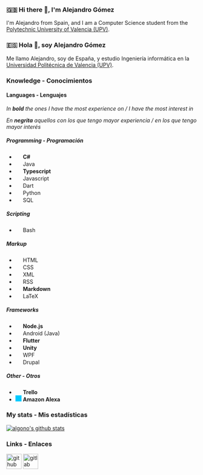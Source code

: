 ### :uk: Hi there 👋, I'm Alejandro Gómez
I'm Alejandro from Spain, and I am a Computer Science student from the [Polytechnic University of Valencia (UPV)](https://www.upv.es).

### :es: Hola 👋, soy Alejandro Gómez
Me llamo Alejandro, soy de España, y estudio Ingeniería informática en la [Universidad Politécnica de Valencia (UPV)](https://www.upv.es).

### Knowledge - Conocimientos
#### Languages - Lenguajes
*In **bold** the ones I have the most experience on / I have the most interest in*

*En **negrita** aquellos con los que tengo mayor experiencia / en los que tengo mayor interés*

##### Programming - Programación
- <img height="16" width="16" src="https://cdn.jsdelivr.net/npm/simple-icons@v3/icons/csharp.svg" /> **C\#**
- <img height="16" width="16" src="https://cdn.jsdelivr.net/npm/simple-icons@v3/icons/java.svg" /> Java
- <img height="16" width="16" src="https://cdn.jsdelivr.net/npm/simple-icons@v3/icons/typescript.svg" /> **Typescript**
- <img height="16" width="16" src="https://cdn.jsdelivr.net/npm/simple-icons@v3/icons/javascript.svg" /> Javascript
- <img height="16" width="16" src="https://cdn.jsdelivr.net/npm/simple-icons@v3/icons/dart.svg" /> Dart
- <img height="16" width="16" src="https://cdn.jsdelivr.net/npm/simple-icons@v3/icons/python.svg" /> Python
- <img height="16" width="16" src="https://cdn.jsdelivr.net/npm/simple-icons@v3/icons/mysql.svg" /> SQL

##### Scripting
- <img height="16" width="16" src="https://cdn.jsdelivr.net/npm/simple-icons@v3/icons/gnubash.svg" /> Bash

##### Markup
- <img height="16" width="16" src="https://cdn.jsdelivr.net/npm/simple-icons@v3/icons/html5.svg" /> HTML
- <img height="16" width="16" src="https://cdn.jsdelivr.net/npm/simple-icons@v3/icons/css3.svg" /> CSS
- <img height="16" width="16" src="https://cdn.jsdelivr.net/npm/simple-icons@v3/icons/w3c.svg" /> XML
- <img height="16" width="16" src="https://cdn.jsdelivr.net/npm/simple-icons@v3/icons/rss.svg" /> RSS
- <img height="16" width="16" src="https://cdn.jsdelivr.net/npm/simple-icons@v3/icons/markdown.svg" /> **Markdown**
- <img height="16" width="16" src="https://cdn.jsdelivr.net/npm/simple-icons@v3/icons/latex.svg" /> LaTeX

##### Frameworks
- <img height="16" width="16" src="https://cdn.jsdelivr.net/npm/simple-icons@v3/icons/node-dot-js.svg" /> **Node.js**
- <img height="16" width="16" src="https://cdn.jsdelivr.net/npm/simple-icons@v3/icons/android.svg" /> Android (Java)
- <img height="16" width="16" src="https://cdn.jsdelivr.net/npm/simple-icons@v3/icons/flutter.svg" /> **Flutter**
- <img height="16" width="16" src="https://cdn.jsdelivr.net/npm/simple-icons@v3/icons/unity.svg" /> **Unity**
- <img height="16" width="16" src="https://cdn.jsdelivr.net/npm/simple-icons@v3/icons/windows.svg" /> WPF
- <img height="16" width="16" src="https://cdn.jsdelivr.net/npm/simple-icons@v3/icons/drupal.svg" /> Drupal

##### Other - Otros
- <img height="16" width="16" src="https://cdn.jsdelivr.net/npm/simple-icons@v3/icons/trello.svg" /> **Trello**
- <img height="16" width="16" src="https://cdn.jsdelivr.net/npm/simple-icons@v3/icons/amazonalexa.svg" style="background-color:#00CAFF;" /> **Amazon Alexa**

### My stats - Mis estadísticas
[![algono's github stats](https://github-readme-stats.vercel.app/api?username=algono&show_icons=true)](https://github.com/anuraghazra/github-readme-stats)

<!--
It only works for personal repos, and does not count organizations, so it is not that accurate (for now)
Check out issue https://github.com/anuraghazra/github-readme-stats/issues/1

[![Top Langs](https://github-readme-stats.vercel.app/api/top-langs/?username=algono)](https://github.com/anuraghazra/github-readme-stats)
-->

### Links - Enlaces

[<img height="40" alt="github" src="https://cdn.jsdelivr.net/npm/simple-icons@v3/icons/github.svg" />](https://github.com/algono)
[<img height="40" alt="gitlab" src="https://cdn.jsdelivr.net/npm/simple-icons@v3/icons/gitlab.svg" />](https://gitlab.com/algono)
